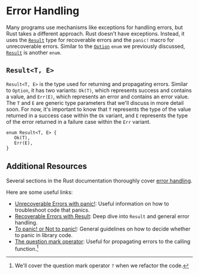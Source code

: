 # Error Handling

Many programs use mechanisms like exceptions for handling errors, but Rust takes
a different approach. Rust doesn't have exceptions. Instead, it uses the
[`Result`] type for recoverable errors and the `panic!` macro for unrecoverable
errors. Similar to the [`Option`] `enum` we previously discussed, [`Result`] is
another `enum`.

## `Result<T, E>`

`Result<T, E>` is the type used for returning and propagating errors. Similar to
`Option`, it has two variants: `Ok(T)`, which represents success and contains a
value, and `Err(E)`, which represents an error and contains an error value. The
`T` and `E` are generic type parameters that we'll discuss in more detail soon.
For now, it's important to know that `T` represents the type of the value
returned in a success case within the `Ok` variant, and `E` represents the type
of the error returned in a failure case within the `Err` variant.

```rust,noplayground
enum Result<T, E> {
   Ok(T),
   Err(E),
}
```

## Additional Resources

Several sections in the Rust documentation thoroughly cover [error handling].

Here are some useful links:

- [Unrecoverable Errors with panic!]: Useful information on how to troubleshoot
  code that panics.
- [Recoverable Errors with Result]: Deep dive into `Result` and general error
  handling.
- [To panic! or Not to panic!]: General guidelines on how to decide whether to
  panic in library code.
- [The question mark operator]: Useful for propagating errors to the calling
  function.[^1]

[^1]: We'll cover the question mark operator `?` when we refactor the code.

[error handling]: https://doc.rust-lang.org/book/ch09-00-error-handling.html
[recoverable errors with result]: https://doc.rust-lang.org/book/ch09-02-recoverable-errors-with-result.html
[the question mark operator]: https://doc.rust-lang.org/reference/expressions/operator-expr.html#the-question-mark-operator
[to panic! or not to panic!]: https://doc.rust-lang.org/book/ch09-03-to-panic-or-not-to-panic.html
[unrecoverable errors with panic!]: https://doc.rust-lang.org/book/ch09-01-unrecoverable-errors-with-panic.html
[`option`]: https://doc.rust-lang.org/std/option/enum.Option.html
[`result`]: https://doc.rust-lang.org/std/result/enum.Result.html

